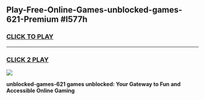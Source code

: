 
## Play-Free-Online-Games-unblocked-games-621-Premium #l577h
<h3>
<a href="https://premium.freeplayer.one?title=unblocked-games-621&ref=8M">CLICK TO PLAY</a></h3>
<hr>

<h3>
<a href="https://premium.freeplayer.one?title=unblocked-games-621&ref=8M">CLICK 2 PLAY</a>
  
</h3>

<a href="https://premium.freeplayer.one?title=unblocked-games-621&ref=8M"><img src="https://clearcache.store/games.png"></a>


**unblocked-games-621 games unblocked: Your Gateway to Fun and Accessible Online Gaming**
